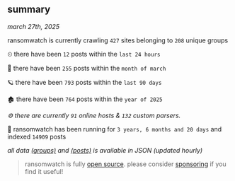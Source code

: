 
## summary
_march 27th, 2025_

ransomwatch is currently crawling `427` sites belonging to `208` unique groups

⏲ there have been `12` posts within the `last 24 hours`

🦈 there have been `255` posts within the `month of march`

🪐 there have been `793` posts within the `last 90 days`

🏚 there have been `764` posts within the `year of 2025`

_⚙️ there are currently `91` online hosts & `132` custom parsers._

🦕 ransomwatch has been running for `3 years, 6 months and 20 days` and indexed `14909` posts

_all data  [(groups)](http://ransomwhat.telemetry.ltd/groups) and [(posts)](http://ransomwhat.telemetry.ltd/posts) is available in JSON (updated hourly)_

> ransomwatch is fully [open source](https://github.com/joshhighet/ransomwatch#ransomwatch--). please consider [sponsoring](https://github.com/sponsors/joshhighet) if you find it useful!
